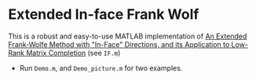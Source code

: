 # Extended In-face Frank Wolf

This is a robust and easy-to-use MATLAB implementation of [An Extended Frank-Wolfe Method with "In-Face" Directions, and its Application to Low-Rank Matrix Completion](https://arxiv.org/abs/1511.02204) (see `IF.m`)

* Run `Demo.m`, and `Demo_picture.m` for two examples.
